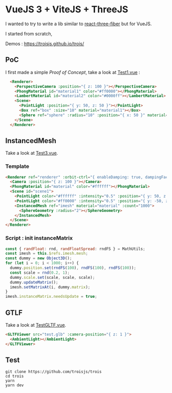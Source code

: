 # VueJS 3 + ViteJS + ThreeJS

I wanted to try to write a lib similar to [react-three-fiber](https://github.com/react-spring/react-three-fiber) but for VueJS.

I started from scratch, 

Demos : https://troisjs.github.io/trois/

## PoC

I first made a simple *Proof of Concept*, take a look at [Test1.vue](/src/components/Test1.vue) :

```html
  <Renderer>
    <PerspectiveCamera :position="{ z: 100 }"></PerspectiveCamera>
    <PhongMaterial id="material1" color="#ff0000"></PhongMaterial>
    <LambertMaterial id="material2" color="#0000ff"></LambertMaterial>
    <Scene>
      <PointLight :position="{ y: 50, z: 50 }"></PointLight>
      <Box ref="box" :size="10" material="material1"></Box>
      <Sphere ref="sphere" :radius="10" :position="{ x: 50 }" material="material2"></Sphere>
    </Scene>
  </Renderer>
```

## InstancedMesh

Take a look at [Test3.vue](/src/components/Test3.vue).

### Template

```html
<Renderer ref="renderer" :orbit-ctrl="{ enableDamping: true, dampingFactor: 0.05 }">
  <Camera :position="{ z: 100 }"></Camera>
  <PhongMaterial id="material" color="#ffffff"></PhongMaterial>
  <Scene id="scene1">
    <PointLight color="#ffffff" :intensity="0.5" :position="{ y: 50, z: 50 }"></PointLight>
    <PointLight color="#ff0000" :intensity="0.5" :position="{ y: -50, z: 50 }"></PointLight>
    <InstancedMesh ref="imesh" material="material" :count="1000">
      <SphereGeometry :radius="2"></SphereGeometry>
    </InstancedMesh>
  </Scene>
</Renderer>
```

### Script : init instanceMatrix

```js
const { randFloat: rnd, randFloatSpread: rndFS } = MathUtils;
const imesh = this.$refs.imesh.mesh;
const dummy = new Object3D();
for (let i = 0; i < 1000; i++) {
  dummy.position.set(rndFS(100), rndFS(100), rndFS(100));
  const scale = rnd(0.2, 1);
  dummy.scale.set(scale, scale, scale);
  dummy.updateMatrix();
  imesh.setMatrixAt(i, dummy.matrix);
}
imesh.instanceMatrix.needsUpdate = true;
```

## GTLF

Take a look at [TestGLTF.vue](/src/components/TestGLTF.vue).

```html
<GLTFViewer src="test.glb" :camera-position="{ z: 1 }">
  <AmbientLight></AmbientLight>
</GLTFViewer>
```

## Test

    git clone https://github.com/troisjs/trois
    cd trois
    yarn
    yarn dev
